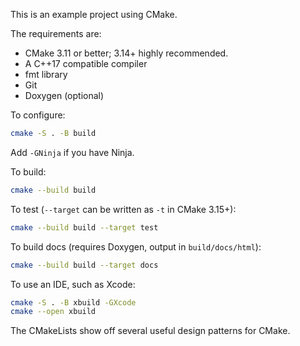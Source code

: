 This is an example project using CMake.

The requirements are:

- CMake 3.11 or better; 3.14+ highly recommended.
- A C++17 compatible compiler
- fmt library
- Git
- Doxygen (optional)

To configure:

```bash
cmake -S . -B build
```

Add `-GNinja` if you have Ninja.

To build:

```bash
cmake --build build
```

To test (`--target` can be written as `-t` in CMake 3.15+):

```bash
cmake --build build --target test
```

To build docs (requires Doxygen, output in `build/docs/html`):

```bash
cmake --build build --target docs
```

To use an IDE, such as Xcode:

```bash
cmake -S . -B xbuild -GXcode
cmake --open xbuild
```

The CMakeLists show off several useful design patterns for CMake.
